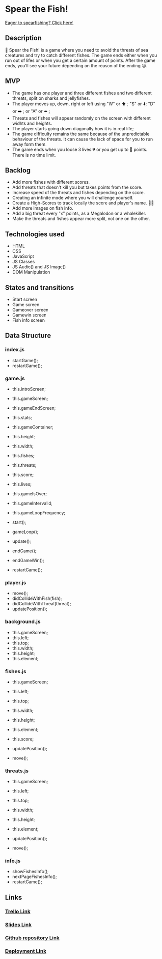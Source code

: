 # Spear the Fish!

[Eager to spearfishing? Click here!](https://santimora06.github.io/Spear-the-fish-game/index.html)

## Description

:trident: Spear the Fish! is a game where you need to avoid the threats of sea creatures and try to catch different fishes. The game ends either when you run out of lifes or when you get a certain amount of points. After the game ends, you'll see your future depending on the reason of the ending :wink:.

 
## MVP

- The game has one player and three different fishes and two different threats, split on sharks and jellyfishes.
- The player moves up, down, right or left using "W" or :arrow_up: ; "S" or :arrow_down:; "D" or :arrow_right: ; or "A" or :arrow_left: ;
- Threats and fishes will appear randomly on the screen with different widhts and heights.
- The player starts going down diagonally how it is in real life;
- The game difficulty remains the same because of the unpredictable behaviour of the threats. It can cause the lack of space for you to run away form them.
- The game ends when you loose 3 lives :broken_heart: or you get up to :100: points. There is no time limit.

## Backlog

- Add more fishes with different scores.
- Add threats that doesn't kill you but takes points from the score.
- Increase speed of the threats and fishes depending on the score.
- Creating an infinite mode where you will challenge yourself.
- Create a High-Scores to track locally the score and player's name. :merman:
- Add more images on fish info.
- Add a big threat every "x" points, as a Megalodon or a whalekiller.
- Make the threats and fishes appear more split, not one on the other.


## Technologies used

- HTML
- CSS
- JavaScript
- JS Classes
- JS Audio() and JS Image()
- DOM Manipulation


## States and transitions

- Start screen
- Game screen
- Gameover screen
- Gamewin screen
- Fish info screen


## Data Structure

### index.js

- startGame();
- restartGame();

### game.js

- this.introScreen;
- this.gameScreen;
- this.gameEndScreen;
- this.stats;
- this.gameContainer;
- this.height;
- this.width;
- this.fishes;
- this.threats;
- this.score;
- this.lives;
- this.gameIsOver;
- this.gameIntervalId;
- this.gameLoopFrequency;

-  start();
- gameLoop();
- update();
- endGame();
- endGameWin();
- restartGame();

### player.js

- move();
- didCollideWithFish(fish);
- didCollideWithThreat(threat);
- updatePosition();

### background.js

- this.gameScreen;
- this.left;
- this.top;
- this.width;
- this.height;
- this.element;

### fishes.js

- this.gameScreen;
- this.left;
- this.top;
- this.width;
- this.height;
- this.element;
- this.score;

- updatePosition();
- move();

### threats.js

- this.gameScreen;
- this.left;
- this.top;
- this.width;
- this.height;
- this.element;

- updatePosition();
- move();

### info.js

- showFishesInfo();
- nextPageFishesInfo();
- restartGame();


## Links

### [Trello Link](https://trello.com)

### [Slides Link](http://slides.com)

### [Github repository Link](https://github.com/SantiMora06/Spear-the-fish-game)

### [Deployment Link](https://santimora06.github.io/Spear-the-fish-game/index.html)